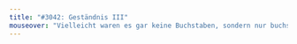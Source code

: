 ```yaml
---
title: "#3042: Geständnis III"
mouseover: "Vielleicht waren es gar keine Buchstaben, sondern nur buchstabenförmige Kekskrümel."
---
```


